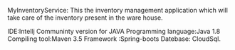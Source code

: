 MyInventoryService: This the inventory management application which will take care of the inventory present in the ware house.

IDE:Intellj Communinty version for JAVA
Programming language:Java 1.8
Compiling tool:Maven 3.5
Framework :Spring-boots
Datebase: CloudSql.
